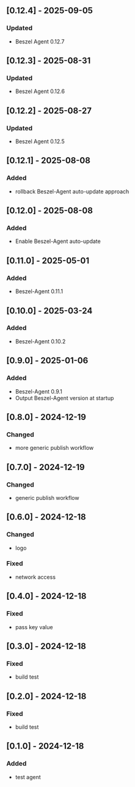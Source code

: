 ## [0.12.4] - 2025-09-05

### Updated

- Beszel Agent 0.12.7

## [0.12.3] - 2025-08-31

### Updated

- Beszel Agent 0.12.6

## [0.12.2] - 2025-08-27

### Updated

- Beszel Agent 0.12.5

## [0.12.1] - 2025-08-08

### Added

- rollback Beszel-Agent auto-update approach

## [0.12.0] - 2025-08-08

### Added

- Enable Beszel-Agent auto-update

## [0.11.0] - 2025-05-01

### Added

- Beszel-Agent 0.11.1

## [0.10.0] - 2025-03-24

### Added

- Beszel-Agent 0.10.2

## [0.9.0] - 2025-01-06

### Added

- Beszel-Agent 0.9.1
- Output Beszel-Agent version at startup

## [0.8.0] - 2024-12-19

### Changed

- more generic publish workflow

## [0.7.0] - 2024-12-19

### Changed

- generic publish workflow

## [0.6.0] - 2024-12-18

### Changed

- logo

### Fixed

- network access

## [0.4.0] - 2024-12-18

### Fixed

- pass key value

## [0.3.0] - 2024-12-18

### Fixed

- build test

## [0.2.0] - 2024-12-18

### Fixed

- build test

## [0.1.0] - 2024-12-18

### Added

- test agent
